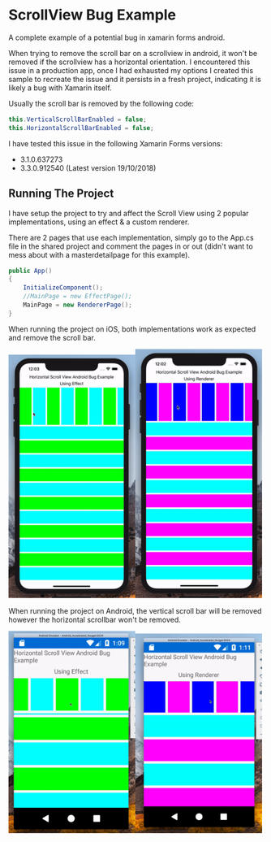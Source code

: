 # ScrollView Bug Example
A complete example of a potential bug in xamarin forms android.

When trying to remove the scroll bar on a scrollview in android, it won't be removed if the scrollview has a horizontal orientation. I encountered this issue in a production app, once I had exhausted my options I created this sample to recreate the issue and it persists in a fresh project, indicating it is likely a bug with Xamarin itself.

Usually the scroll bar is removed by the following code:

```csharp
this.VerticalScrollBarEnabled = false;
this.HorizontalScrollBarEnabled = false;
```

I have tested this issue in the following Xamarin Forms versions:

- 3.1.0.637273
- 3.3.0.912540 (Latest version 19/10/2018)



## Running The Project

I have setup the project to try and affect the Scroll View using 2 popular implementations, using an effect & a custom renderer.



There are 2 pages that use each implementation, simply go to the App.cs file in the shared project and comment the pages in or out (didn't want to mess about with a masterdetailpage for this example).

```csharp
public App()
{
    InitializeComponent();
    //MainPage = new EffectPage();
    MainPage = new RendererPage();
}
```



When running the project on iOS, both implementations work as expected and remove the scroll bar.

<img src="https://github.com/Axemasta/ScrollView-Bug-Example/blob/master/assets/effect-ios.gif" width="250"><img src="https://github.com/Axemasta/ScrollView-Bug-Example/blob/master/assets/renderer-ios.gif" width="250">


When running the project on Android, the vertical scroll bar will be removed however the horizontal scrollbar won't be removed.

<img src="https://github.com/Axemasta/ScrollView-Bug-Example/blob/master/assets/effect-droid.gif" width="250"><img src="https://github.com/Axemasta/ScrollView-Bug-Example/blob/master/assets/renderer-droid.gif" width="250">